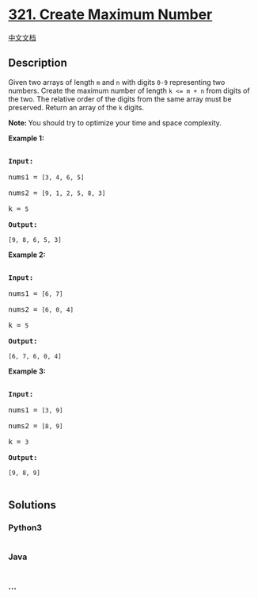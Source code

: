 # [321. Create Maximum Number](https://leetcode.com/problems/create-maximum-number)

[中文文档](/solution/0300-0399/0321.Create%20Maximum%20Number/README.md)

## Description

<p>Given two arrays of length <code>m</code> and <code>n</code> with digits <code>0-9</code> representing two numbers. Create the maximum number of length <code>k &lt;= m + n</code> from digits of the two. The relative order of the digits from the same array must be preserved. Return an array of the <code>k</code> digits.</p>

<p><strong>Note: </strong>You should try to optimize your time and space complexity.</p>

<p><b>Example 1:</b></p>

<pre>

<strong>Input:</strong>

nums1 = <code>[3, 4, 6, 5]</code>

nums2 = <code>[9, 1, 2, 5, 8, 3]</code>

k = <code>5</code>

<strong>Output:</strong>

<code>[9, 8, 6, 5, 3]</code></pre>

<p><b>Example 2:</b></p>

<pre>

<strong>Input:</strong>

nums1 = <code>[6, 7]</code>

nums2 = <code>[6, 0, 4]</code>

k = <code>5</code>

<strong>Output:</strong>

<code>[6, 7, 6, 0, 4]</code></pre>

<p><b>Example 3:</b></p>

<pre>

<strong>Input:</strong>

nums1 = <code>[3, 9]</code>

nums2 = <code>[8, 9]</code>

k = <code>3</code>

<strong>Output:</strong>

<code>[9, 8, 9]</code>

</pre>

## Solutions

<!-- tabs:start -->

### **Python3**

```python

```

### **Java**

```java

```

### **...**

```

```

<!-- tabs:end -->
